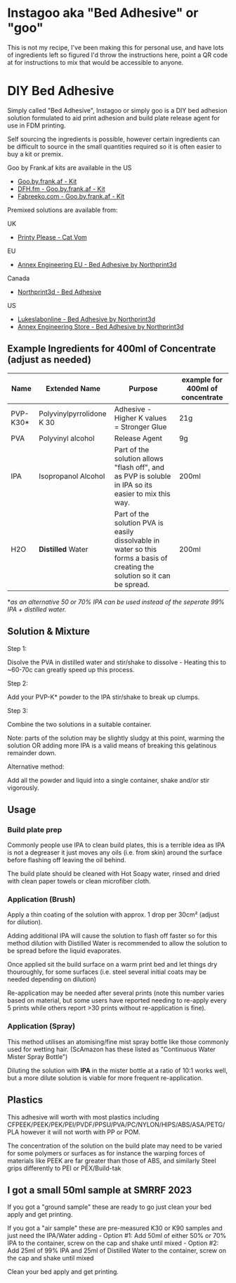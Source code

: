 # Instagoo aka "Bed Adhesive" or "goo"
This is not my recipe, I've been making this for personal use, and have lots of ingredients left so figured I'd throw the instructions here, point a QR code at for instructions to mix that would be accessible to anyone.

# DIY Bed Adhesive

Simply called "Bed Adhesive", Instagoo or simply goo is a
DIY bed adhesion solution formulated to aid print adhesion and build plate release agent for use in FDM printing.

Self sourcing the ingredients is possible, however certain ingredients can be difficult to source in the small quantities required so it is often easier to buy a kit or premix.

Goo by Frank.af kits are available in the US
- [Goo.by.frank.af - Kit](https://goo.by.frank.af)
- [DFH.fm - Goo.by.frank.af - Kit](https://dfh.fm)
- [Fabreeko.com - Goo.by.frank.af - Kit](https://fabreeko.com)

Premixed solutions are available from:

UK
- [Printy Please - Cat Vom](https://www.printyplease.uk/CV120)

EU
- [Annex Engineering EU - Bed Adhesive by Northprint3d](https://annex-engineering.eu/product/bed-adhesive/)

Canada
- [Northprint3d - Bed Adhesive](https://northprint3d.ca/product/bed-adhesive/)

US
- [Lukeslabonline - Bed Adhesive by Northprint3d](https://lukeslabonline.com/products/bed-adhesive)
- [Annex Engineering Store - Bed Adhesive by Northprint3d](https://store.annex.engineering/collections/annex-engineering/products/bed-adhesive-by-northprint-ca)


## Example Ingredients for 400ml of Concentrate (adjust as needed)

| Name      | Extended Name  | Purpose   | example for 400ml of concentrate |
| --------- | ----------------------------------- | ------------------------------------------------------------ | --------------------- |
| PVP-K30\* | Polyvinylpyrrolidone K 30 | Adhesive - Higher K values = Stronger Glue |  21g  |
| PVA       | Polyvinyl alcohol | Release Agent | 9g |
| IPA       | Isopropanol Alcohol | Part of the solution allows "flash off", and as PVP is soluble in IPA so its easier to mix this way. |  200ml |
| H2O       | **Distilled** Water | Part of the solution PVA is easily dissolvable in water so this forms a basis of creating the solution so it can be spread. |  200ml |

\**as an alternative 50 or 70% IPA can be used instead of the seperate 99% IPA + distilled water.*


## Solution & Mixture

Step 1:

Disolve the PVA in distilled water and stir/shake to dissolve - Heating this to ~60-70c can greatly speed up this process.

Step 2:

Add your PVP-K* powder to the IPA stir/shake to break up clumps.

Step 3:

Combine the two solutions in a suitable container.

Note: parts of the solution may be slightly sludgy at this point, warming the solution OR adding more IPA is a valid means of breaking this gelatinous remainder down.


Alternative method:

Add all the powder and liquid into a single container, shake and/or stir vigorously. 


## Usage

### Build plate prep

Commonly people use IPA to clean build plates, this is a terrible idea as IPA is not a degreaser it just moves any oils (i.e. from skin) around the surface before flashing off leaving the oil behind.

The build plate should be cleaned with Hot Soapy water, rinsed and dried with clean paper towels or clean microfiber cloth.

### Application (Brush)

Apply a thin coating of the solution with approx. 1 drop per 30cm² (adjust for dilution).

Adding additional IPA will cause the solution to flash off faster so for this method dilution with Distilled Water is recommended to allow the solution to be spread before the liquid evaporates.

Once applied sit the build surface on a warm print bed and let things dry thouroughly, for some surfaces (i.e. steel several initial coats may be needed depending on dilution)

Re-application may be needed after several prints (note this number varies based on material, but some users have reported needing to re-apply every 5 prints while others report >30 prints without re-application is fine).

### Application (Spray)

This method utilises an atomising/fine mist spray bottle like those commonly used for wetting hair. (ScAmazon has these listed as "Continuous Water Mister Spray Bottle")

Diluting the solution with **IPA** in the mister bottle at a ratio of 10:1 works well, but a more dilute solution is viable for more frequent re-application.

## Plastics

This adhesive will worth with most plastics including CFPEEK/PEEK/PEK/PEI/PVDF/PPSU/PVA/PC/NYLON/HIPS/ABS/ASA/PETG/PLA however it will not worth with PP or POM.

The concentration of the solution on the build plate may need to be varied for some polymers or surfaces as for instance the warping forces of materials like PEEK are far greater than those of ABS, and similarly Steel grips differently to PEI or PEX/Build-tak


## I got a small 50ml sample at SMRRF 2023

If you got a "ground sample" these are ready to go just clean your bed apply and get printing.

If you got a "air sample" these are pre-measured K30 or K90 samples and just need the IPA/Water adding
    - Option #1: Add 50ml of either 50% or 70% IPA to the container, screw on the cap and shake until mixed
    - Option #2: Add 25ml of 99% IPA and 25ml of Distilled Water to the container, screw on the cap and shake until mixed
 
Clean your bed apply and get printing.


